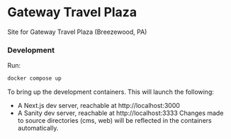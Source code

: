 # Gateway Travel Plaza

Site for Gateway Travel Plaza (Breezewood, PA)

### Development

Run:

```sh
docker compose up
```

To bring up the development containers. This will launch the following:
- A Next.js dev server, reachable at http://localhost:3000
- A Sanity dev server, reachable at http://localhost:3333
Changes made to source directories (cms, web) will be reflected in the containers automatically.

